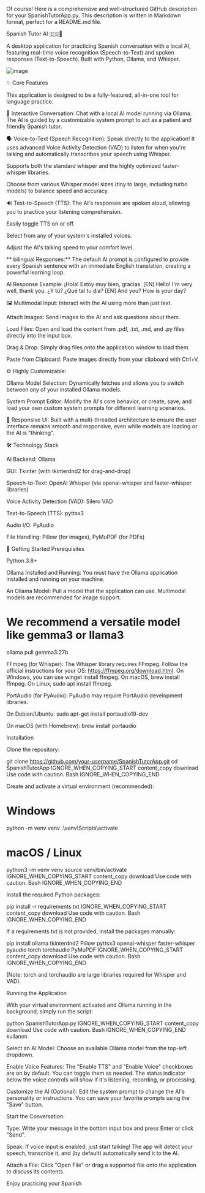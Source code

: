 Of course! Here is a comprehensive and well-structured GitHub description for your SpanishTutorApp.py. This description is written in Markdown format, perfect for a README.md file.

Spanish Tutor AI 🇪🇸🤖

A desktop application for practicing Spanish conversation with a local AI, featuring real-time voice recognition (Speech-to-Text) and spoken responses (Text-to-Speech). Built with Python, Ollama, and Whisper.

![image](https://github.com/user-attachments/assets/9d33302f-6c15-46cf-8cce-8425f925488f)


✨ Core Features

This application is designed to be a fully-featured, all-in-one tool for language practice.

💬 Interactive Conversation: Chat with a local AI model running via Ollama. The AI is guided by a customizable system prompt to act as a patient and friendly Spanish tutor.

🗣️ Voice-to-Text (Speech Recognition): Speak directly to the application! It uses advanced Voice Activity Detection (VAD) to listen for when you're talking and automatically transcribes your speech using Whisper.

Supports both the standard whisper and the highly optimized faster-whisper libraries.

Choose from various Whisper model sizes (tiny to large, including turbo models) to balance speed and accuracy.

🔊 Text-to-Speech (TTS): The AI's responses are spoken aloud, allowing you to practice your listening comprehension.

Easily toggle TTS on or off.

Select from any of your system's installed voices.

Adjust the AI's talking speed to your comfort level.

** bilingual Responses:** The default AI prompt is configured to provide every Spanish sentence with an immediate English translation, creating a powerful learning loop.

AI Response Example:
¡Hola! Estoy muy bien, gracias.
[EN] Hello! I'm very well, thank you.
¿Y tú? ¿Qué tal tu día?
[EN] And you? How is your day?

🖼️ Multimodal Input: Interact with the AI using more than just text.

Attach Images: Send images to the AI and ask questions about them.

Load Files: Open and load the content from .pdf, .txt, .md, and .py files directly into the input box.

Drag & Drop: Simply drag files onto the application window to load them.

Paste from Clipboard: Paste images directly from your clipboard with Ctrl+V.

⚙️ Highly Customizable:

Ollama Model Selection: Dynamically fetches and allows you to switch between any of your installed Ollama models.

System Prompt Editor: Modify the AI's core behavior, or create, save, and load your own custom system prompts for different learning scenarios.

🚀 Responsive UI: Built with a multi-threaded architecture to ensure the user interface remains smooth and responsive, even while models are loading or the AI is "thinking".

🛠️ Technology Stack

AI Backend: Ollama

GUI: Tkinter (with tkinterdnd2 for drag-and-drop)

Speech-to-Text: OpenAI Whisper (via openai-whisper and faster-whisper libraries)

Voice Activity Detection (VAD): Silero VAD

Text-to-Speech (TTS): pyttsx3

Audio I/O: PyAudio

File Handling: Pillow (for images), PyMuPDF (for PDFs)

🏁 Getting Started
Prerequisites

Python 3.8+

Ollama Installed and Running: You must have the Ollama application installed and running on your machine.

An Ollama Model: Pull a model that the application can use. Multimodal models are recommended for image support.

# We recommend a versatile model like gemma3 or llama3
ollama pull gemma3:27b


FFmpeg (for Whisper): The Whisper library requires FFmpeg. Follow the official instructions for your OS: https://ffmpeg.org/download.html. On Windows, you can use winget install ffmpeg. On macOS, brew install ffmpeg. On Linux, sudo apt install ffmpeg.

PortAudio (for PyAudio): PyAudio may require PortAudio development libraries.

On Debian/Ubuntu: sudo apt-get install portaudio19-dev

On macOS (with Homebrew): brew install portaudio

Installation

Clone the repository:

git clone https://github.com/your-username/SpanishTutorApp.git
cd SpanishTutorApp
IGNORE_WHEN_COPYING_START
content_copy
download
Use code with caution.
Bash
IGNORE_WHEN_COPYING_END

Create and activate a virtual environment (recommended):

# Windows
python -m venv venv
.\venv\Scripts\activate

# macOS / Linux
python3 -m venv venv
source venv/bin/activate
IGNORE_WHEN_COPYING_START
content_copy
download
Use code with caution.
Bash
IGNORE_WHEN_COPYING_END

Install the required Python packages:

pip install -r requirements.txt
IGNORE_WHEN_COPYING_START
content_copy
download
Use code with caution.
Bash
IGNORE_WHEN_COPYING_END

If a requirements.txt is not provided, install the packages manually:

pip install ollama tkinterdnd2 Pillow pyttsx3 openai-whisper faster-whisper pyaudio torch torchaudio PyMuPDF
IGNORE_WHEN_COPYING_START
content_copy
download
Use code with caution.
Bash
IGNORE_WHEN_COPYING_END

(Note: torch and torchaudio are large libraries required for Whisper and VAD).

Running the Application

With your virtual environment activated and Ollama running in the background, simply run the script:

python SpanishTutorApp.py
IGNORE_WHEN_COPYING_START
content_copy
download
Use code with caution.
Bash
IGNORE_WHEN_COPYING_END
kullanım

Select an AI Model: Choose an available Ollama model from the top-left dropdown.

Enable Voice Features: The "Enable TTS" and "Enable Voice" checkboxes are on by default. You can toggle them as needed. The status indicator below the voice controls will show if it's listening, recording, or processing.

Customize the AI (Optional): Edit the system prompt to change the AI's personality or instructions. You can save your favorite prompts using the "Save" button.

Start the Conversation:

Type: Write your message in the bottom input box and press Enter or click "Send".

Speak: If voice input is enabled, just start talking! The app will detect your speech, transcribe it, and (by default) automatically send it to the AI.

Attach a File: Click "Open File" or drag a supported file onto the application to discuss its contents.

Enjoy practicing your Spanish
